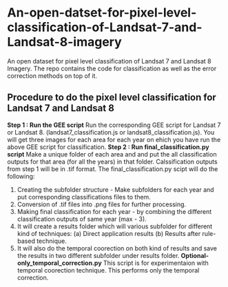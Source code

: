# An-open-datset-for-pixel-level-classification-of-Landsat-7-and-Landsat-8-imagery

An open dataset for pixel level classification of Landsat 7 and Landsat 8 Imagery. The repo contains the code for classification as well as the error correction methods on top of it.

## Procedure to do the pixel level classification for Landsat 7 and Landsat 8
**Step 1 : Run the GEE script**
Run the corresponding GEE script for Landsat 7 or Landsat 8. (landsat7_classification.js or landsat8_classification.js).
You will get three images for each area for each year on ehich you have run the above GEE script for classification. 
**Step 2 : Run final_classification.py script**
Make a unique folder of each area and and put the all classification outputs for that area (for all the years) in that folder.
Calssification outputs from step 1 will be in .tif format.
The final_classification.py scipt will do the following:
1. Creating the subfolder structure - Make subfolders for each year and put corresponding classifications files to them. 
2. Conversion of .tif files into .png files for further processing.
3. Making final classification for each year - by combining the different classification outputs of same year (max - 3).
4. It will create a results folder which will various subfolder for different kind of techniques:
  (a) Direct application results
  (b) Results after rule-based technique.
5. It will also do the temporal coorection on both kind of results and save the results in two different subfolder under results folder.
**Optional- only_temporal_correction.py**
This script is for experimentaion with temporal coorection technique. This performs only the temporal correction.

  
